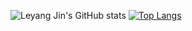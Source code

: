![Leyang Jin's GitHub stats](https://github-readme-stats.vercel.app/api?username=leyangjin&count_private=true&show_icons=true&theme=gruvbox_light&hide=stars)
[![Top Langs](https://github-readme-stats.vercel.app/api/top-langs/?username=leyangjin&count_private=true&include_all_commits=true)](https://github.com/leyangjin/github-readme-stats)
